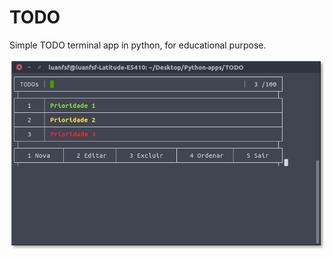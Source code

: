 # TODO

Simple TODO terminal app in python, for educational purpose.

![Screenshot](https://github.com/luanfsf/Python-apps/blob/master/TODO/img/todo.png?raw=true)
